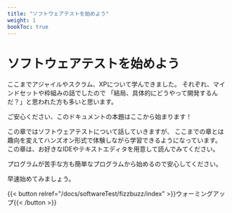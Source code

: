 ```yaml
---
title: "ソフトウェアテストを始めよう"
weight: 1
bookToc: true
---
```


# ソフトウェアテストを始めよう

ここまでアジャイルやスクラム、XPについて学んできました。
それぞれ、マインドセットや枠組みの話でしたので
「結局、具体的にどうやって開発するんだ？」と思われた方も多いと思います。

ご安心ください、このドキュメントの本題はここから始まります！

この章ではソフトウェアテストについて話していきますが、
ここまでの章とは趣向を変えてハンズオン形式で体験しながら学習できるようになっています。
この章は、お好きなIDEやテキストエディタを用意して読んでみてください。

プログラムが苦手な方も簡単なプログラムから始めるので安心してください。

早速始めてみましょう。

{{< button relref="/docs/softwareTest/fizzbuzz/index" >}}ウォーミングアップ{{< /button >}}
